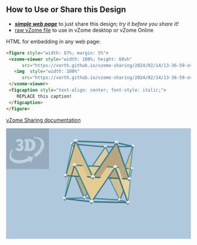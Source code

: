 
## How to Use or Share this Design

 - [***simple web page***](<https://vorth.github.io/vzome-sharing/2024/02/14/13-36-59-overlapping-icosahedra/>) to just share this design; *try it before you share it!*
 - [raw vZome file](<https://raw.githubusercontent.com/vorth/vzome-sharing/main/2024/02/14/13-36-59-overlapping-icosahedra/overlapping-icosahedra.vZome>) to use in vZome desktop or vZome Online
 
 HTML for embedding in any web page:
 ```html
<figure style="width: 87%; margin: 5%">
  <vzome-viewer style="width: 100%; height: 60vh"
       src="https://vorth.github.io/vzome-sharing/2024/02/14/13-36-59-overlapping-icosahedra/overlapping-icosahedra.vZome" >
    <img  style="width: 100%"
       src="https://vorth.github.io/vzome-sharing/2024/02/14/13-36-59-overlapping-icosahedra/overlapping-icosahedra.png" >
  </vzome-viewer>
  <figcaption style="text-align: center; font-style: italic;">
     REPLACE this caption!
  </figcaption>
</figure>
 ```

[vZome Sharing documentation](https://vzome.github.io/vzome/sharing.html#how-it-works)

![Image](<overlapping-icosahedra.png>)

